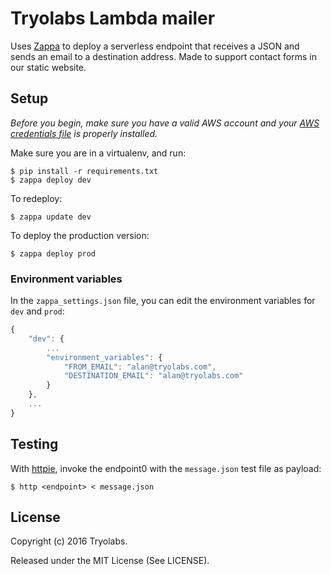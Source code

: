 # Tryolabs Lambda mailer

Uses [Zappa](https://github.com/Miserlou/Zappa) to deploy a serverless endpoint that receives a JSON and sends an email to a destination address. Made to support contact forms in our static website.

## Setup

_Before you begin, make sure you have a valid AWS account and your [AWS credentials file](https://blogs.aws.amazon.com/security/post/Tx3D6U6WSFGOK2H/A-New-and-Standardized-Way-to-Manage-Credentials-in-the-AWS-SDKs) is properly installed._

Make sure you are in a virtualenv, and run:

```
$ pip install -r requirements.txt
$ zappa deploy dev
```

To redeploy:

    $ zappa update dev

To deploy the production version:

    $ zappa deploy prod


### Environment variables
In the `zappa_settings.json` file, you can edit the environment variables for `dev` and `prod`:

```javascript
{
    "dev": {
        ...
        "environment_variables": {
            "FROM_EMAIL": "alan@tryolabs.com",
            "DESTINATION_EMAIL": "alan@tryolabs.com"
        }
    },
    ...
}
```

## Testing

With [httpie](https://httpie.org/), invoke the endpoint0 with the `message.json` test file as payload:

    $ http <endpoint> < message.json


## License

Copyright (c) 2016 Tryolabs.

Released under the MIT License (See LICENSE).